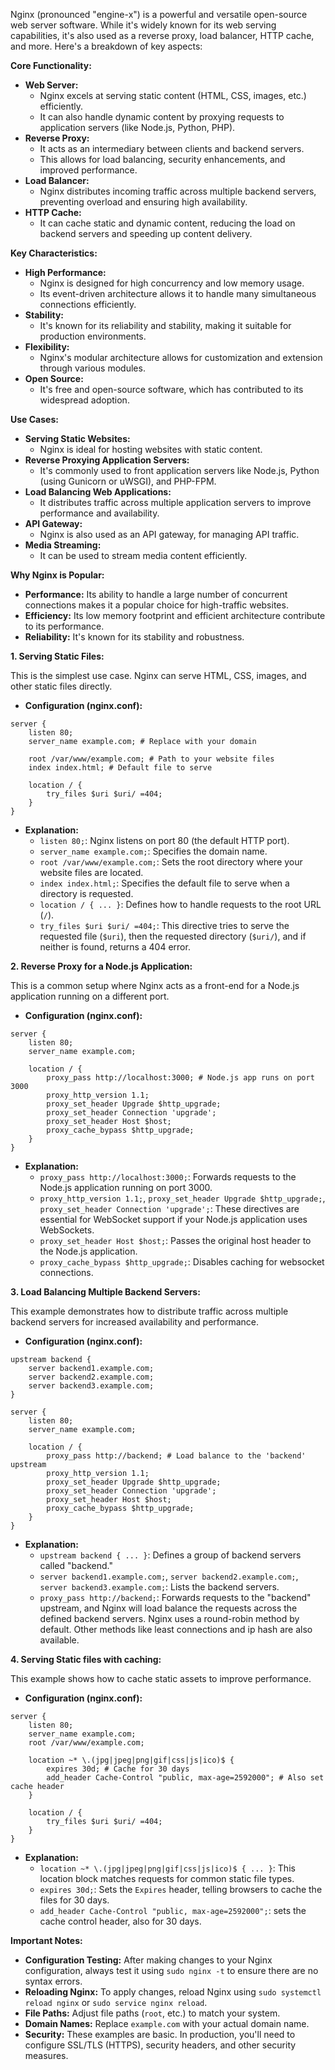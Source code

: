 Nginx (pronounced "engine-x") is a powerful and versatile open-source web server software. While it's widely known for its web serving capabilities, it's also used as a reverse proxy, load balancer, HTTP cache, and more. Here's a breakdown of key aspects:

**Core Functionality:**

* **Web Server:**
    * Nginx excels at serving static content (HTML, CSS, images, etc.) efficiently.
    * It can also handle dynamic content by proxying requests to application servers (like Node.js, Python, PHP).
* **Reverse Proxy:**
    * It acts as an intermediary between clients and backend servers.
    * This allows for load balancing, security enhancements, and improved performance.
* **Load Balancer:**
    * Nginx distributes incoming traffic across multiple backend servers, preventing overload and ensuring high availability.
* **HTTP Cache:**
    * It can cache static and dynamic content, reducing the load on backend servers and speeding up content delivery.

**Key Characteristics:**

* **High Performance:**
    * Nginx is designed for high concurrency and low memory usage.
    * Its event-driven architecture allows it to handle many simultaneous connections efficiently.
* **Stability:**
    * It's known for its reliability and stability, making it suitable for production environments.
* **Flexibility:**
    * Nginx's modular architecture allows for customization and extension through various modules.
* **Open Source:**
    * It's free and open-source software, which has contributed to its widespread adoption.

**Use Cases:**

* **Serving Static Websites:**
    * Nginx is ideal for hosting websites with static content.
* **Reverse Proxying Application Servers:**
    * It's commonly used to front application servers like Node.js, Python (using Gunicorn or uWSGI), and PHP-FPM.
* **Load Balancing Web Applications:**
    * It distributes traffic across multiple application servers to improve performance and availability.
* **API Gateway:**
    * Nginx is also used as an API gateway, for managing API traffic.
* **Media Streaming:**
    * It can be used to stream media content efficiently.

**Why Nginx is Popular:**

* **Performance:** Its ability to handle a large number of concurrent connections makes it a popular choice for high-traffic websites.
* **Efficiency:** Its low memory footprint and efficient architecture contribute to its performance.
* **Reliability:** It's known for its stability and robustness.


**1. Serving Static Files:**

This is the simplest use case. Nginx can serve HTML, CSS, images, and other static files directly.

* **Configuration (nginx.conf):**

```nginx
server {
    listen 80;
    server_name example.com; # Replace with your domain

    root /var/www/example.com; # Path to your website files
    index index.html; # Default file to serve

    location / {
        try_files $uri $uri/ =404;
    }
}
```

* **Explanation:**
    * `listen 80;`: Nginx listens on port 80 (the default HTTP port).
    * `server_name example.com;`: Specifies the domain name.
    * `root /var/www/example.com;`: Sets the root directory where your website files are located.
    * `index index.html;`: Specifies the default file to serve when a directory is requested.
    * `location / { ... }`: Defines how to handle requests to the root URL (`/`).
    * `try_files $uri $uri/ =404;`: This directive tries to serve the requested file (`$uri`), then the requested directory (`$uri/`), and if neither is found, returns a 404 error.

**2. Reverse Proxy for a Node.js Application:**

This is a common setup where Nginx acts as a front-end for a Node.js application running on a different port.

* **Configuration (nginx.conf):**

```nginx
server {
    listen 80;
    server_name example.com;

    location / {
        proxy_pass http://localhost:3000; # Node.js app runs on port 3000
        proxy_http_version 1.1;
        proxy_set_header Upgrade $http_upgrade;
        proxy_set_header Connection 'upgrade';
        proxy_set_header Host $host;
        proxy_cache_bypass $http_upgrade;
    }
}
```

* **Explanation:**
    * `proxy_pass http://localhost:3000;`: Forwards requests to the Node.js application running on port 3000.
    * `proxy_http_version 1.1;`, `proxy_set_header Upgrade $http_upgrade;`, `proxy_set_header Connection 'upgrade';`: These directives are essential for WebSocket support if your Node.js application uses WebSockets.
    * `proxy_set_header Host $host;`: Passes the original host header to the Node.js application.
    * `proxy_cache_bypass $http_upgrade;`: Disables caching for websocket connections.

**3. Load Balancing Multiple Backend Servers:**

This example demonstrates how to distribute traffic across multiple backend servers for increased availability and performance.

* **Configuration (nginx.conf):**

```nginx
upstream backend {
    server backend1.example.com;
    server backend2.example.com;
    server backend3.example.com;
}

server {
    listen 80;
    server_name example.com;

    location / {
        proxy_pass http://backend; # Load balance to the 'backend' upstream
        proxy_http_version 1.1;
        proxy_set_header Upgrade $http_upgrade;
        proxy_set_header Connection 'upgrade';
        proxy_set_header Host $host;
        proxy_cache_bypass $http_upgrade;
    }
}
```

* **Explanation:**
    * `upstream backend { ... }`: Defines a group of backend servers called "backend."
    * `server backend1.example.com;`, `server backend2.example.com;`, `server backend3.example.com;`: Lists the backend servers.
    * `proxy_pass http://backend;`: Forwards requests to the "backend" upstream, and Nginx will load balance the requests across the defined backend servers. Nginx uses a round-robin method by default. Other methods like least connections and ip hash are also available.

**4. Serving Static files with caching:**

This example shows how to cache static assets to improve performance.

* **Configuration (nginx.conf):**

```nginx
server {
    listen 80;
    server_name example.com;
    root /var/www/example.com;

    location ~* \.(jpg|jpeg|png|gif|css|js|ico)$ {
        expires 30d; # Cache for 30 days
        add_header Cache-Control "public, max-age=2592000"; # Also set cache header
    }

    location / {
        try_files $uri $uri/ =404;
    }
}
```

* **Explanation:**
    * `location ~* \.(jpg|jpeg|png|gif|css|js|ico)$ { ... }`: This location block matches requests for common static file types.
    * `expires 30d;`: Sets the `Expires` header, telling browsers to cache the files for 30 days.
    * `add_header Cache-Control "public, max-age=2592000";`: sets the cache control header, also for 30 days.

**Important Notes:**

* **Configuration Testing:** After making changes to your Nginx configuration, always test it using `sudo nginx -t` to ensure there are no syntax errors.
* **Reloading Nginx:** To apply changes, reload Nginx using `sudo systemctl reload nginx` or `sudo service nginx reload`.
* **File Paths:** Adjust file paths (`root`, etc.) to match your system.
* **Domain Names:** Replace `example.com` with your actual domain name.
* **Security:** These examples are basic. In production, you'll need to configure SSL/TLS (HTTPS), security headers, and other security measures.


